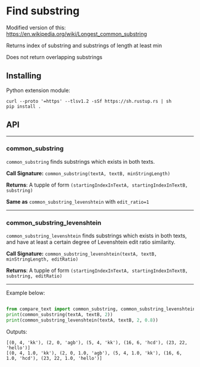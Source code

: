 # Find substring

Modified version of this: https://en.wikipedia.org/wiki/Longest_common_substring

Returns index of substring and substrings of length at least min

Does not return overlapping substrings

## Installing

Python extension module:

```shell
curl --proto '=https' --tlsv1.2 -sSf https://sh.rustup.rs | sh
pip install .
```

## API

****

### **common_substring**

`common_substring` finds substrings which exists in both texts. 

**Call Signature:** `common_substring(textA, textB, minStringLength)`

**Returns**: A tupple of form `(startingIndexInTextA, startingIndexInTextB, substring)`

**Same as** `common_substring_levenshtein` with `edit_ratio=1`

****

### **common_substring_levenshtein**

`common_substring_levenshtein` finds substrings which exists in both texts, and have at least a certain degree of Levenshtein edit ratio similarity. 

**Call Signature:** `common_substring_levenshtein(textA, textB, minStringLength, editRatio)`

**Returns**: A tupple of form `(startingIndexInTextA, startingIndexInTextB, substring, editRatio)`

****

Example below:

```python

from compare_text import common_substring, common_substring_levenshtein
print(common_substring(textA, textB, 2))
print(common_substring_levenshtein(textA, textB, 2, 0.8))
```

Outputs:

```
[(0, 4, 'kk'), (2, 0, 'agb'), (5, 4, 'kk'), (16, 6, 'hcd'), (23, 22, 'hello')]
[(0, 4, 1.0, 'kk'), (2, 0, 1.0, 'agb'), (5, 4, 1.0, 'kk'), (16, 6, 1.0, 'hcd'), (23, 22, 1.0, 'hello')]
```
